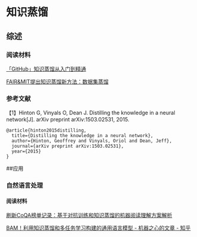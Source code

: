 # 知识蒸馏

## 综述

### 阅读材料

[「GitHub」知识蒸馏从入门到精通](https://mp.weixin.qq.com/s/EhoaYfIfK4KgfVsNjJFNAA)

[FAIR&MIT提出知识蒸馏新方法：数据集蒸馏](https://mp.weixin.qq.com/s/mFuxCl0Mzv5hmDFewWZkrw)

### 参考文献

【1】Hinton G, Vinyals O, Dean J. Distilling the knowledge in a neural network[J]. arXiv preprint arXiv:1503.02531, 2015.

```
@article{hinton2015distilling,
  title={Distilling the knowledge in a neural network},
  author={Hinton, Geoffrey and Vinyals, Oriol and Dean, Jeff},
  journal={arXiv preprint arXiv:1503.02531},
  year={2015}
}
```



##应用

### 自然语言处理

#### 阅读材料

[刷新CoQA榜单记录：基于对抗训练和知识蒸馏的机器阅读理解方案解析](https://mp.weixin.qq.com/s/H7tcMD927FoxTS4r-Igyow)

[BAM！利用知识蒸馏和多任务学习构建的通用语言模型 - 机器之心的文章 - 知乎](https://zhuanlan.zhihu.com/p/59613335)